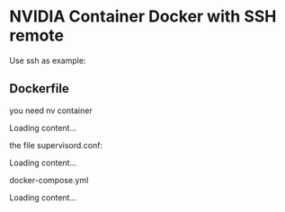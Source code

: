 # NVIDIA Container Docker with SSH remote

Use ssh as example:

## Dockerfile
you need nv container

<div class="load_as_code_session" data-url="Dockerfile">
  Loading content...
</div>

the file supervisord.conf:
<div class="load_as_code_session" data-url="supervisord.conf">
  Loading content...
</div>

docker-compose.yml
<div class="load_as_code_session" data-url="docker-compose.yml">
  Loading content...
</div>


<script src="https://posetmage.com/cdn/js/LoadAsCodeSession.js"></script>
